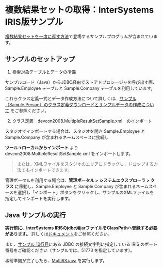 ﻿# 複数結果セットの取得：InterSystems IRIS版サンプル

[複数結果セットを一度に返す方法](https://jp.community.intersystems.com/node/499131)で登場するサンプルプログラムが含まれています。

## サンプルのセットアップ

1) 検索対象テーブルとデータの準備

サンプルコード（Java）からJDBC経由でストアドプロシージャを呼び出す際、Sample.Employee テーブルと Sample.Company テーブルを利用しています。

これらクラス定義一式とデータ作成方法について詳しくは、[サンプル（Sample.Person）のクラス定義ダウンロードとサンプルデータの作成について](https://jp.community.intersystems.com/node/495332) をご参照ください。


2) クラス定義　devcon2008.MultipleResultSetSample.xml　のインポート

スタジオでインポートする場合は、スタジオを開き Sample.Employee と Sample.Company が含まれるネームスペースに接続し

**ツール→ローカルからインポート** より devcon2008.MultipleResultSetSample.xml をインポートします。

>または、XMLファイルをスタジオのエリアにドラッグし、ドロップする方法でもインポートできます。

管理ポータルを利用する場合は、**管理ポータル > システムエクスプローラ > クラス** に移動し、Sample.Employee と Sample.Company が含まれるネームスペースを選択し「インポート」ボタンをクリックし、サンプルのXMLファイルを指定してインポートを実行します。


## Java サンプルの実行

**実行前に、InterSystems IRISのjdbc用jarファイルをClassPathへ登録する必要があります。**
詳しくは[ドキュメント](https://docs.intersystems.com/irislatestj/csp/docbook/Doc.View.cls?KEY=AFL_jdbc#AFL_jdbc_begin)をご参照ください。


また、[サンプル 10行目](./MultiRS.java#L10)にある JDBC の接続文字列に指定している IRIS のポート番号をご確認ください（サンプルでは、51773 を指定しています）。

事前準備が完了したら、[MultiRS.java](./MultiRS.java) を実行します。